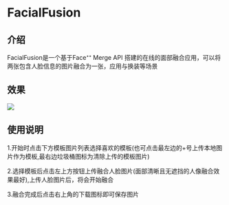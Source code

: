 # FacialFusion

## 介绍

FacialFusion是一个基于Face⁺⁺ Merge API 搭建的在线的面部融合应用，可以将两张包含人脸信息的图片融合为一张，应用与换装等场景

## 效果

![](http://queuecat.top/demos/FacialFusion/image/readme.gif)

## 使用说明

1.开始时点击下方模板图片列表选择喜欢的模板(也可点击最左边的+号上传本地图片作为模板,最右边垃圾桶图标为清除上传的模板图片)

2.选择模板后点击左上方按钮上传融合人脸图片(面部清晰且无遮挡的人像融合效果最好),上传人脸图片后，将会开始融合

3.融合完成后点击右上角的下载图标即可保存图片